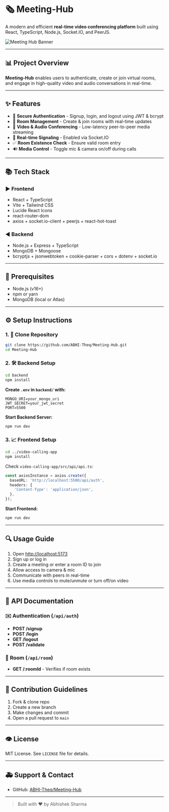 # 🗞️ Meeting-Hub

A modern and efficient **real-time video conferencing platform** built using React, TypeScript, Node.js, Socket.IO, and PeerJS.

![Meeting Hub Banner](https://user-images.githubusercontent.com/placeholder/meeting-hub-banner.png) <!-- Replace with actual image URL -->

---

## 📊 Project Overview

**Meeting-Hub** enables users to authenticate, create or join virtual rooms, and engage in high-quality video and audio conversations in real-time.

---

## ✨ Features

* 🔐 **Secure Authentication** - Signup, login, and logout using JWT & bcrypt
* 🚪 **Room Management** - Create & join rooms with real-time updates
* 🎥 **Video & Audio Conferencing** - Low-latency peer-to-peer media streaming
* 🧲 **Real-time Signaling** - Enabled via Socket.IO
* ✅ **Room Existence Check** - Ensure valid room entry
* 🔊 **Media Control** - Toggle mic & camera on/off during calls

---

## 📚 Tech Stack

### ▶️ Frontend

* React + TypeScript
* Vite + Tailwind CSS
* Lucide React Icons
* react-router-dom
* axios + socket.io-client + peerjs + react-hot-toast

### ◀️ Backend

* Node.js + Express + TypeScript
* MongoDB + Mongoose
* bcryptjs + jsonwebtoken + cookie-parser + cors + dotenv + socket.io

---

## 📆 Prerequisites

* Node.js (v16+)
* npm or yarn
* MongoDB (local or Atlas)

---

## ⚙️ Setup Instructions

### 1. 🔁 Clone Repository

```bash
git clone https://github.com/ABHI-Theq/Meeting-Hub.git
cd Meeting-Hub
```

### 2. 🛠️ Backend Setup

```bash
cd backend
npm install
```

**Create `.env` in `backend/` with:**

```env
MONGO_URI=your_mongo_uri
JWT_SECRET=your_jwt_secret
PORT=5500
```

**Start Backend Server:**

```bash
npm run dev
```

### 3. 📈 Frontend Setup

```bash
cd ../video-calling-app
npm install
```

Check `video-calling-app/src/api/api.ts`:

```ts
const axiosInstance = axios.create({
  baseURL: 'http://localhost:5500/api/auth',
  headers: {
    'Content-Type': 'application/json',
  },
});
```

**Start Frontend:**

```bash
npm run dev
```

---

## 🔍 Usage Guide

1. Open [http://localhost:5173](http://localhost:5173)
2. Sign up or log in
3. Create a meeting or enter a room ID to join
4. Allow access to camera & mic
5. Communicate with peers in real-time
6. Use media controls to mute/unmute or turn off/on video

---

## 📄 API Documentation

### ✉️ **Authentication** (`/api/auth`)

* **POST /signup**
* **POST /login**
* **GET /logout**
* **POST /validate**

### 🚪 **Room** (`/api/room`)

* **GET /\:roomId** - Verifies if room exists

---

## 📝 Contribution Guidelines

1. Fork & clone repo
2. Create a new branch
3. Make changes and commit
4. Open a pull request to `main`

---

## 👁️ License

MIT License. See `LICENSE` file for details.

---

## 🚑 Support & Contact

* GitHub: [ABHI-Theq/Meeting-Hub](https://github.com/ABHI-Theq/Meeting-Hub)

---

> Built with ❤️ by Abhishek Sharma
